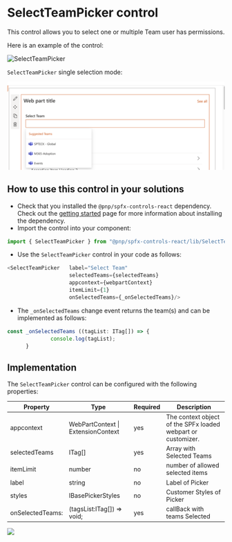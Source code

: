 # SelectTeamPicker control

This control allows you to select one or multiple Team user has permissions.

Here is an example of the control:

![SelectTeamPicker](../assets/SelectTeamPicker.gif)

`SelectTeamPicker` single selection mode:

![SelectTeamselection](../assets/SelectTeamPicker_select.png)


## How to use this control in your solutions

- Check that you installed the `@pnp/spfx-controls-react` dependency. Check out the [getting started](../../#getting-started) page for more information about installing the dependency.
- Import the control into your component:

```TypeScript
import { SelectTeamPicker } from "@pnp/spfx-controls-react/lib/SelectTeamPicker";
```

- Use the `SelectTeamPicker` control in your code as follows:

```TypeScript
<SelectTeamPicker   label="Select Team"
                    selectedTeams={selectedTeams}
                    appcontext={webpartContext}
                    itemLimit={1}
                    onSelectedTeams={_onSelectedTeams}/>
```

- The `_onSelectedTeams` change event returns the team(s) and can be implemented as follows:

```TypeScript
const _onSelectedTeams ((tagList: ITag[]) => {
              console.log(tagList);
      }
```

## Implementation


The `SelectTeamPicker` control can be configured with the following properties:

| Property | Type | Required | Description |
| ---- | ---- | ---- | ---- |
| appcontext | WebPartContext \| ExtensionContext | yes | The context object of the SPFx loaded webpart or customizer. |
| selectedTeams | ITag[] | yes | Array with Selected Teams  |
| itemLimit | number | no | number of allowed selected items |
| label | string | no | Label of Picker |
| styles | IBasePickerStyles | no | Customer Styles of Picker |
| onSelectedTeams: | (tagsList:ITag[]) => void; | yes | callBack with teams Selected |



![](https://telemetry.sharepointpnp.com/sp-dev-fx-controls-react/wiki/controls/ListPicker)

